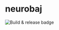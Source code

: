 # neurobaj
![Build & release badge](https://github.com/ilotterytea/bot/actions/workflows/build.yml/badge.svg)